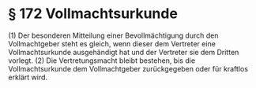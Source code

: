 # § 172 Vollmachtsurkunde
(1) Der besonderen Mitteilung einer Bevollmächtigung durch den Vollmachtgeber steht es gleich, wenn dieser dem Vertreter eine Vollmachtsurkunde ausgehändigt hat und der Vertreter sie dem Dritten vorlegt.
(2) Die Vertretungsmacht bleibt bestehen, bis die Vollmachtsurkunde dem Vollmachtgeber zurückgegeben oder für kraftlos erklärt wird.